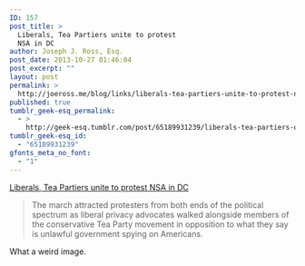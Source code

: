 ```yaml
---
ID: 157
post_title: >
  Liberals, Tea Partiers unite to protest
  NSA in DC
author: Joseph J. Ross, Esq.
post_date: 2013-10-27 01:46:04
post_excerpt: ""
layout: post
permalink: >
  http://joeross.me/blog/links/liberals-tea-partiers-unite-to-protest-nsa-in-dc/
published: true
tumblr_geek-esq_permalink:
  - >
    http://geek-esq.tumblr.com/post/65189931239/liberals-tea-partiers-unite-to-protest-nsa-in-dc
tumblr_geek-esq_id:
  - "65189931239"
gfonts_meta_no_font:
  - "1"
---
```

<a href='http://www.reuters.com/article/2013/10/26/us-usa-security-protest-idUSBRE99P0B420131026'>Liberals, Tea Partiers unite to protest NSA in DC</a><div class="link_description"><blockquote>
  <p>The march attracted protesters from both ends of the political spectrum as liberal privacy advocates walked alongside members of the conservative Tea Party movement in opposition to what they say is unlawful government spying on Americans.</p>
</blockquote>

<p>What a weird image.</p></div>